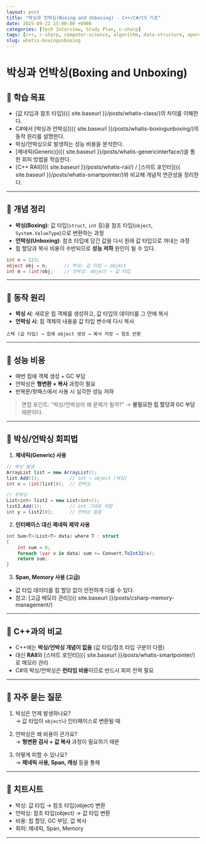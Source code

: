 ```yaml
---
layout: post
title: "박싱과 언박싱(Boxing and Unboxing) - C++/C#/CS 기초"
date: 2025-09-22 15:00:00 +0900
categories: [Tech Interview, Study Plan, c-sharp]
tags: [c++, c-sharp, computer-science, algorithm, data-structure, operating-system, network, database, design-pattern]
slug: whatis-boxingunboxing
---
```


# 박싱과 언박싱(Boxing and Unboxing)

## 📌 학습 목표
- [값 타입과 참조 타입]({{ site.baseurl }}/posts/whatis-class/)의 차이를 이해한다.  
- C#에서 [박싱과 언박싱]({{ site.baseurl }}/posts/whatis-boxingunboxing/)의 동작 원리를 설명한다.  
- 박싱/언박싱으로 발생하는 성능 비용을 분석한다.  
- [제네릭(Generic)]({{ site.baseurl }}/posts/whatis-genericinterface/)을 통한 회피 방법을 학습한다.  
- [C++ RAII]({{ site.baseurl }}/posts/whatis-raii/) / [스마트 포인터]({{ site.baseurl }}/posts/whatis-smartpointer/)와 비교해 개념적 연관성을 정리한다.

---

## 📌 개념 정리
- **박싱(Boxing)**: 값 타입(`struct`, `int` 등)을 참조 타입(`object`, `System.ValueType`)으로 변환하는 과정  
- **언박싱(Unboxing)**: 참조 타입에 담긴 값을 다시 원래 값 타입으로 꺼내는 과정  
- 힙 할당과 복사 비용이 수반되므로 **성능 저하** 원인이 될 수 있다.

```csharp
int n = 123;
object obj = n;      // 박싱: 값 타입 → object
int m = (int)obj;    // 언박싱: object → 값 타입
```

---

## 📌 동작 원리
- **박싱 시**: 새로운 힙 객체를 생성하고, 값 타입의 데이터를 그 안에 복사  
- **언박싱 시**: 힙 객체의 내용을 값 타입 변수에 다시 복사  

```text
스택 (값 타입) → 힙에 object 생성 → 복사 저장 → 참조 반환
```

---

## 📌 성능 비용
- 매번 힙에 객체 생성 + GC 부담  
- 언박싱은 **형변환 + 복사** 과정이 필요  
- 반복문/핫패스에서 사용 시 심각한 성능 저하  

> 면접 포인트: "박싱/언박싱이 왜 문제가 될까?" → **불필요한 힙 할당과 GC 부담** 때문이다.

---

## 📌 박싱/언박싱 회피법
1. **제네릭(Generic) 사용**  

```csharp
// 박싱 발생
ArrayList list = new ArrayList();
list.Add(1);           // int → object (박싱)
int x = (int)list[0];  // 언박싱

// 무박싱
List<int> list2 = new List<int>();
list2.Add(1);          // int 그대로 저장
int y = list2[0];      // 언박싱 없음
```

2. **인터페이스 대신 제네릭 제약 사용**  
```csharp
int Sum<T>(List<T> data) where T : struct
{
    int sum = 0;
    foreach (var v in data) sum += Convert.ToInt32(v);
    return sum;
}
```

3. **Span<T>, Memory<T> 사용 (고급)**  
- 값 타입 데이터를 힙 할당 없이 안전하게 다룰 수 있다.  
- 참고: [고급 메모리 관리]({{ site.baseurl }}/posts/csharp-memory-management/)

---

## 📌 C++과의 비교
- C++에는 **박싱/언박싱 개념이 없음** (값 타입/참조 타입 구분이 다름)  
- 대신 **RAII**와 [스마트 포인터]({{ site.baseurl }}/posts/whatis-smartpointer/)로 메모리 관리  
- C#의 박싱/언박싱은 **런타임 비용**이므로 반드시 회피 전략 필요

---

## 📌 자주 묻는 질문
1) 박싱은 언제 발생하나요?  
→ 값 타입이 `object`나 인터페이스로 변환될 때  

2) 언박싱은 왜 비용이 큰가요?  
→ **형변환 검사 + 값 복사** 과정이 필요하기 때문  

3) 어떻게 피할 수 있나요?  
→ **제네릭 사용, Span<T>, 캐싱** 등을 통해  

---

## 📌 치트시트
- 박싱: 값 타입 → 참조 타입(object) 변환  
- 언박싱: 참조 타입(object) → 값 타입 변환  
- 비용: 힙 할당, GC 부담, 값 복사  
- 회피: 제네릭, Span<T>, Memory<T>  

---